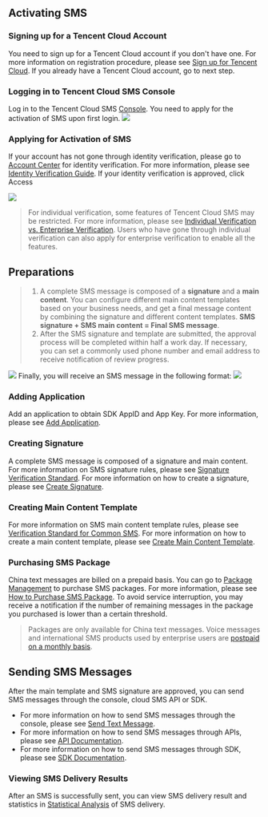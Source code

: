 ## Activating SMS
### Signing up for a Tencent Cloud Account
You need to sign up for a Tencent Cloud account if you don't have one. For more information on registration procedure, please see [Sign up for Tencent Cloud](https://cloud.tencent.com/document/product/378/9603).
If you already have a Tencent Cloud account, go to next step.

### Logging in to Tencent Cloud SMS Console
Log in to the Tencent Cloud SMS [Console](https://console.cloud.tencent.com/smsv2). You need to apply for the activation of SMS upon first login.
![](//mc.qcloudimg.com/static/img/b389b56907d722fe1203ac39d539db42/image.png)
### Applying for Activation of SMS
If your account has not gone through identity verification, please go to [Account Center](https://console.cloud.tencent.com/developer) for identity verification. For more information, please see [Identity Verification Guide](https://cloud.tencent.com/document/product/378/3629).
If your identity verification is approved, click Access
 
![](//mc.qcloudimg.com/static/img/717125fa63eebc837a76896349eda666/image.png)
>For individual verification, some features of Tencent Cloud SMS may be restricted. For more information, please see [Individual Verification vs. Enterprise Verification](https://cloud.tencent.com/document/product/382/13444#.E4.B8.AA.E4.BA.BA.E8.AE.A4.E8.AF.81.E5.92.8C.E4.BC.81.E4.B8.9A.E8.AE.A4.E8.AF.81.E6.9D.83.E7.9B.8A.E5.8C.BA.E5.88.AB). Users who have gone through individual verification can also apply for enterprise verification to enable all the features.


## Preparations
>1. A complete SMS message is composed of a **signature** and a **main content**. You can configure different main content templates based on your business needs, and get a final message content by combining the signature and different content templates. **SMS signature + SMS main content = Final SMS message**.
>2. After the SMS signature and template are submitted, the approval process will be completed within half a work day. If necessary, you can set a commonly used phone number and email address to receive notification of review progress.

![](https://mc.qcloudimg.com/static/img/1223b6b179dbbbda7dcda06070eb4360/image.png)
Finally, you will receive an SMS message in the following format:
![](https://mc.qcloudimg.com/static/img/fe223e52477df4de3fec20eeb14ddc8f/image.png)

### Adding Application
Add an application to obtain SDK AppID and App Key. For more information, please see [Add Application](https://cloud.tencent.com/document/product/382/13483#.E6.B7.BB.E5.8A.A0.E5.BA.94.E7.94.A8).

### Creating Signature
A complete SMS message is composed of a signature and main content. For more information on SMS signature rules, please see [Signature Verification Standard](https://cloud.tencent.com/document/product/382/13444#.E7.AD.BE.E5.90.8D.E5.AE.A1.E6.A0.B8.E6.A0.87.E5.87.86). For more information on how to create a signature, please see [Create Signature](https://cloud.tencent.com/document/product/382/13481#.E5.88.9B.E5.BB.BA.E7.AD.BE.E5.90.8D).


### Creating Main Content Template
For more information on SMS main content template rules, please see [Verification Standard for Common SMS](https://cloud.tencent.com/document/product/382/13444#.E6.99.AE.E9.80.9A.E7.9F.AD.E4.BF.A1.E5.AE.A1.E6.A0.B8.E6.A0.87.E5.87.86). For more information on how to create a main content template, please see [Create Main Content Template](https://cloud.tencent.com/document/product/382/13481#.E5.88.9B.E5.BB.BA.E6.AD.A3.E6.96.87.E6.A8.A1.E7.89.88).

### Purchasing SMS Package
China text messages are billed on a prepaid basis. You can go to [Package Management](https://console.cloud.tencent.com/smsv2/packageList) to purchase SMS packages. For more information, please see [How to Purchase SMS Package](https://cloud.tencent.com/document/product/382/13479). To avoid service interruption, you may receive a notification if the number of remaining messages in the package you purchased is lower than a certain threshold.
>Packages are only available for China text messages. Voice messages and international SMS products used by enterprise users are [postpaid on a monthly basis](https://cloud.tencent.com/document/product/382/9556#.E7.9F.AD.E4.BF.A1.E3.80.81.E8.AF.AD.E9.9F.B3.E4.BB.B7.E6.A0.BC).

## Sending SMS Messages
After the main template and SMS signature are approved, you can send SMS messages through the console, cloud SMS API or SDK.
- For more information on how to send SMS messages through the console, please see [Send Text Message](https://cloud.tencent.com/document/product/382/13481).
- For more information on how to send SMS messages through APIs, please see [API Documentation](https://cloud.tencent.com/document/product/382/13297).
- For more information on how to send SMS messages through SDK, please see [SDK Documentation](https://cloud.tencent.com/document/product/382/5804).


### Viewing SMS Delivery Results
After an SMS is successfully sent, you can view SMS delivery result and statistics in [Statistical Analysis](https://cloud.tencent.com/document/product/382/3775#.E7.9F.AD.E4.BF.A1.E8.AE.B0.E5.BD.95) of SMS delivery.



